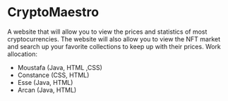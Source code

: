 # CryptoMaestro
A website that will allow you to view the prices and statistics of most cryptocurrencies. The website will also allow you to view the NFT market and search up your favorite collections to keep up with their prices.
Work allocation:
- Moustafa (Java, HTML ,CSS)
- Constance (CSS, HTML)
- Esse (Java, HTML)
- Arcan (Java, HTML)
